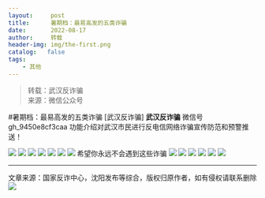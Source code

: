 ```yaml
---
layout:     post
title:      暑期档：最易高发的五类诈骗
date:       2022-08-17
author:     转载
header-img: img/the-first.png
catalog:   false
tags:
    - 其他
---
```


<blockquote><p>转载：武汉反诈骗<br>
来源：微信公众号</p></blockquote>

#暑期档：最易高发的五类诈骗
[武汉反诈骗]
**武汉反诈骗**
微信号gh_9450e8cf3caa
功能介绍对武汉市民进行反电信网络诈骗宣传防范和预警推送！

![]({{site.baseurl}}/postimg/iauIRG6FUCeXyrKP5T96YXUtS9UnwGZiaWbuvRLaDU4ved8dI7Micu33lluz7W1xib2Cmlv7LkBAlDict2SAfLbTaTQ.jpeg)
![]({{site.baseurl}}/postimg/iauIRG6FUCeXyrKP5T96YXUtS9UnwGZiaWQTBENicyW8qkdiaxgDib44efOctGgBsKIzb0VJINuL2YwPJmjMnTjWg2A.jpeg)
![]({{site.baseurl}}/postimg/iauIRG6FUCeXyrKP5T96YXUtS9UnwGZiaWHKGAcoE4BuaDWOmvicDFfoWUg6riaafpNKBTFSicLEEoCeDuCa5CPth4w.jpeg)
![]({{site.baseurl}}/postimg/iauIRG6FUCeXyrKP5T96YXUtS9UnwGZiaWVoTfyJBBp0Rric0yzibC4PDhe4VLEDKIWy4MTtbfFM0cWwPicSH9IC4icw.jpeg)
![]({{site.baseurl}}/postimg/iauIRG6FUCeXyrKP5T96YXUtS9UnwGZiaWNGCU1J4PY37XTxZR6IVico72LRqia1jbCiauhoG4sIicicKSicibS50NXrrlw.jpeg)
![]({{site.baseurl}}/postimg/iauIRG6FUCeXyrKP5T96YXUtS9UnwGZiaWAicicNicbWgRSFoBU9pQegbu4wpWtodzln1y9MeSkvuGjKPl3j4DREalA.jpeg)
![]({{site.baseurl}}/postimg/iauIRG6FUCeXyrKP5T96YXUtS9UnwGZiaWrqia20gZB9xW5FYD3mKSVAOGJy0Po6rEVlkZpDVSKX5BMREDQfZqwUw.jpeg)
希望你永远不会遇到这些诈骗
![]({{site.baseurl}}/postimg/v8lx8Y7QxRlkzfARQCnlM4Txc7iauCC4umX6yrn5f27ic7IcOn9ibfxh4xv32cyelMC2IiaXnl2JAAppUz0eS9qhYQ.png)
![]({{site.baseurl}}/postimg/v8lx8Y7QxRlkzfARQCnlM4Txc7iauCC4uZGPCPj5opdLcyEo1MgXt9PNEBHjDfug3u6X92avxViavfn4cDJQxLdg.png)
![]({{site.baseurl}}/postimg/v8lx8Y7QxRlkzfARQCnlM4Txc7iauCC4u0Eriad874NRYecH3FOIgNI0xt5lchEiaJGv9EZAFRN7dPIYt8WUXrq9w.png)
![]({{site.baseurl}}/postimg/v8lx8Y7QxRlkzfARQCnlM4Txc7iauCC4uP6cCoK54ibBREtxmUG7YOqqrfXkvnscw5s8TxwIQGHfGSA3ryhKibIEg.jpeg)
![]({{site.baseurl}}/postimg/v8lx8Y7QxRlkzfARQCnlM4Txc7iauCC4uoEMCmdtZcHz6aGOdWGOKc9iaicR5iaiaTlicDmrHvqAByVSen2ibPX0d5O0A.png)
![]({{site.baseurl}}/postimg/v8lx8Y7QxRlkzfARQCnlM4Txc7iauCC4uIECapgYoXlBKgbHVzrhh6UfOZmDWTpRSxpRJalAZ9bZ8wO0OXBOljA.jpeg)
****
文章来源：国家反诈中心，沈阳发布等综合，版权归原作者，如有侵权请联系删除
![]({{site.baseurl}}/postimg/8wBAcE4t1v6nVtXicvRicdYlyWMVVeyAUicJQb1ImYlxwxpeGfNvojO1M8ngibHsQdAhcBG77gbAzWRzvlzPASGm7Q.jpeg)
